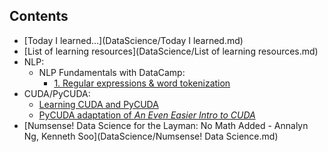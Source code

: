 ## Contents

- [Today I learned...](DataScience/Today I learned.md)
- [List of learning resources](DataScience/List of learning resources.md)
- NLP:
    - NLP Fundamentals with DataCamp:
        - [1. Regular expressions & word tokenization](DataScience/NLP_1-regex.md)
- CUDA/PyCUDA:
    - [Learning CUDA and PyCUDA](DataScience/Learning-CUDA.md)
    - [PyCUDA adaptation of _An Even Easier Intro to CUDA_](DataScience/An-Even-Easier-Introduction-to-CUDA.md)
- [Numsense! Data Science for the Layman: No Math Added - Annalyn Ng, Kenneth Soo](DataScience/Numsense! Data Science.md)

